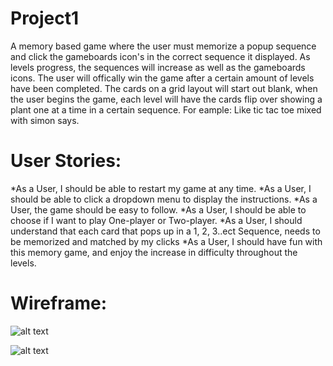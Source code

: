 # Project1

A memory based game where the user must memorize a popup sequence and click the gameboards icon's in the correct sequence it displayed. As levels progress, the sequences will increase as well as the gameboards icons. The user will offically win the game after a certain amount of levels have been completed.
The cards on a grid layout will start out blank, when the user begins the game, each level will have the cards flip over showing a plant one at a time in a certain sequence. For eample: Like tic tac toe mixed with simon says.

# User Stories:
*As a User, I should be able to restart my game at any time.
*As a User, I should be able to click a dropdown menu to display the instructions.
*As a User, the game should be easy to follow.
*As a User, I should be able to choose if I want to play One-player or Two-player.
*As a User, I should understand that each card that pops up in a 1, 2, 3..ect Sequence, needs to be memorized and matched by my clicks
*As a User, I should have fun with this memory game, and enjoy the increase in difficulty throughout the levels.

# Wireframe:

![alt text](https://lh3.googleusercontent.com/JDFOa76VAqodopEtwR2JpBsOK39yZcYz4cCTkdSxU1ek1TkWj7WuSewzcCTTrX4dbilYkf-alo41cev4DA9gkmKcmDEEDDoGxKbilc4YZg2hd0DQR92xF6-iRpjVyEKbrkkGa68evRqTq1rToZ-Nbh9tQ-tiQERiQOlfTXC2nU_OFgcv0GCQqTicOiyKH9l3mlV0n2g3MbwXxzWUmm0cMZH8dOZBXhNUlMiy73WhktmLgkJ_dh29Ef0OvoBndtg4RRex7CrMoTnZ0C9QD3-0UouU_U-pxiDoCnD0d3UO626GPctUC99O6X7yguvJ7YSDCd5POBSWfoe-oWKQH9FJarb64rB1vsOFXdzPCofd30HFGf2KZw6tAcoPy5_TXgXKrGEGHplDX2wuU7CVYl1Yeexw_afhWx3zKfoHOAY5kuQTPwJ7IuTvT8jBH9F1IFeXq1DIAgw07aoiBxNsLnCaY17wcdWrEGx6yArD-4vwN4lArYZzuLLDQRhSG83kf1ozBQW822d-V8GWVJ90W6ApzMJywXpVVCoSfByetxDrJ_yQpmjaK5_dps9c13uSX_ga_awZb7tpasqR1Rl6QZH4giChWNUFGaVIkDLwl4-0_05gS_pbEfn-hLp75xxYYZ5HfONUZhMT-3tB8rmjjIA7b_r5i-Z7DQlYAfz4AHtCHu8TmFuMl72Ms4UaxX9I=w1414-h1078-no?authuser=0)


![alt text](https://lh3.googleusercontent.com/hYQ0ikJC_Juil-RJzr51c7_OrSIQGxKOINzSwlFQ1wz7p6XbaEfXc2E6_-WyKlsW4UbB3nV450Ly3dRF7EyWzDItAQpPDYtYghDkLREDe4KoUh1hvWCjIG5zXVH8KgE1J1LLLZiCHEtTrsrYbBfFj7UduSWHG79WurIOY4mA79UnJuEYPgbwzZMekdgtrc4_nv488bZVblNkVlL-W4JX0DRtUtkfk2j80tCu_E4wQ0yncN2F5Q11W7Sm3klM9INSBnTffHgZUMhI2vxn6ASlGnIB-ng6Yppr3eWUToolJ56NKgULoWRahy1UvjRUN93fP91bH201K6Tq67J2MhqYo2n_JuwopL3jQ9GYuxmIPG0URNHV6jP0gp9QK1PEoqAnOQn_9ORwNqLePgNbcRyq1AJuMo6oJcXJN3j4yRWDUhmWbuwjhDSF08lXgUDHewRtNsFvK3yBwSWATyJ7mt8-_3iIpNiVs_p_yTuDT78L7X_oWENe-T0k1MrFLbrfAJGekMeVUrcpNhKus_SJ4daFBNqJExZpcc4NcDOy5NUNbLLUsa6kVwxyWviu8_r47RDpQdDPWTB4qi9xe7f9qXLpbBRpyNvMQs_ULZcNQfy1qiQIjti2Q20o1CRiW4vkdcfUVS5rklip5rnobDopHQbwYJCmjFnHLA2DCyP14I7cgpkcK3fG7ZcmQZeyIEXN=w1458-h1098-no?authuser=0)

